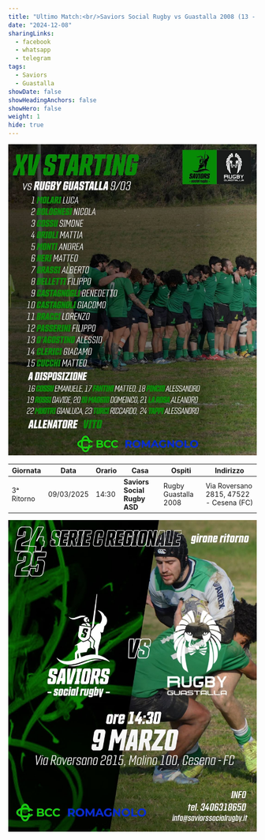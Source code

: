 ```yaml
---
title: "Ultimo Match:<br/>Saviors Social Rugby vs Guastalla 2008 (13 - 10)"
date: "2024-12-08"
sharingLinks:
  - facebook
  - whatsapp
  - telegram
tags:
  - Saviors
  - Guastalla
showDate: false
showHeadingAnchors: false
showHero: false
weight: 1
hide: true
---
```


![](./team.jpg)

| Giornata   | Data       | Orario | Casa                         | Ospiti               | Indirizzo                               |
| ---------- | ---------- | ------ | ---------------------------- | -------------------- | --------------------------------------- |
| 3ᵃ Ritorno | 09/03/2025 | 14:30  | **Saviors Social Rugby ASD** | Rugby Guastalla 2008 | Via Roversano 2815, 47522 - Cesena (FC) |

![](./featured.jpg)
